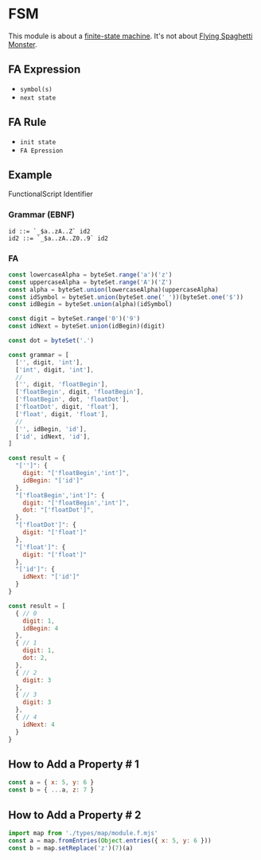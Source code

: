 # FSM

This module is about a [finite-state machine](https://en.wikipedia.org/wiki/Finite-state_machine). It's not about
[Flying Spaghetti Monster](https://en.wikipedia.org/wiki/Flying_Spaghetti_Monster).

## FA Expression

- `symbol(s)`
- `next state`

## FA Rule

- `init state`
- `FA Epression`

## Example

FunctionalScript Identifier

### Grammar (EBNF)

```
id ::= `_$a..zA..Z` id2
id2 ::= `_$a..zA..Z0..9` id2
```

### FA

```js
const lowercaseAlpha = byteSet.range('a')('z')
const uppercaseAlpha = byteSet.range('A')('Z')
const alpha = byteSet.union(lowercaseAlpha)(uppercaseAlpha)
const idSymbol = byteSet.union(byteSet.one('_'))(byteSet.one('$'))
const idBegin = byteSet.union(alpha)(idSymbol)

const digit = byteSet.range('0')('9')
const idNext = byteSet.union(idBegin)(digit)

const dot = byteSet('.')

const grammar = [
  ['', digit, 'int'],
  ['int', digit, 'int'],
  //
  ['', digit, 'floatBegin'],
  ['floatBegin', digit, 'floatBegin'],
  ['floatBegin', dot, 'floatDot'],
  ['floatDot', digit, 'float'],
  ['float', digit, 'float'],
  //
  ['', idBegin, 'id'],
  ['id', idNext, 'id'],
]
```

```js
const result = {
  "['']": {
    digit: "['floatBegin','int']",
    idBegin: "['id']"
  },
  "['floatBegin','int']": {
    digit: "['floatBegin','int']",
    dot: "['floatDot']",
  },
  "['floatDot']": {
    digit: "['float']"
  },
  "['float']": {
    digit: "['float']"
  },
  "['id']": {
    idNext: "['id']"
  }
}
```

```js
const result = [
  { // 0
    digit: 1,
    idBegin: 4
  },
  { // 1
    digit: 1,
    dot: 2,
  },
  { // 2
    digit: 3
  },
  { // 3
    digit: 3
  },
  { // 4
    idNext: 4
  }
}
```

## How to Add a Property # 1

```js
const a = { x: 5, y: 6 }
const b = { ...a, z: 7 }
```

## How to Add a Property # 2

```js
import map from './types/map/module.f.mjs'
const a = map.fromEntries(Object.entries({ x: 5, y: 6 }))
const b = map.setReplace('z')(7)(a)
```
